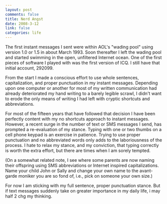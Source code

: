 ```yaml
--- 
layout: post
comments: false
title: Nerd Angst
date: 2008-3-12
link: false
categories: life
---
```

The first instant messages I sent were within AOL's "wading pool" using version 1.0 or 1.5 in about March 1993.  Soon thereafter I left the wading pool and started swimming in the open, unfiltered Internet ocean.  One of the first pieces of software I played with was the first version of ICQ.  I still have that initial account, 292099.

From the start I made a conscious effort to use whole sentences, capitalization, and proper punctuation in my instant messages.  Depending upon one computer or another for most of my written communication had already deteriorated my hand writing to a barely legible scrawl, I didn't want to erode the only means of writing I had left with cryptic shortcuts and abbreviations.

For most of the fifteen years that have followed that decision I have been perfectly content with my no shortcuts approach to instant messages.  However, a recent surge in the number of text or SMS messages I send, has prompted a re-evaluation of my stance.  Typing with one or two thumbs on a cell phone keypad is an exercise in patience.  Trying to use proper punctuation and no abbreviated words only adds to the laboriousness of the process.  I hate to relax my stance, and my conviction, that typing correctly is worth the extra effort, but there are times when I am sorely tempted.

(On a somewhat related note, I see where some parents are now naming their offspring using SMS abbreviations or Internet inspired capitalizations.  Name your child John or Sally and change your own name to the avant-garde moniker you are so fond of, i.e., pick on someone your own size.)

For now I am sticking with my full sentence, proper punctuation stance.  But if text messages suddenly take on greater importance in my daily life, i may half 2 chg my thinking.
